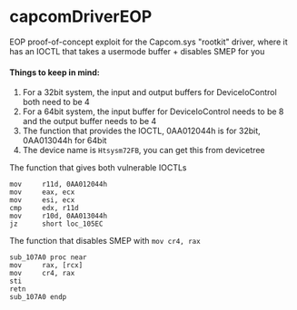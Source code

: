 # capcomDriverEOP

EOP proof-of-concept exploit for the Capcom.sys "rootkit" driver, where it has an IOCTL that takes a usermode buffer + disables SMEP for you

#### Things to keep in mind:

1. For a 32bit system, the input and output buffers for DeviceIoControl both need to be 4
2. For a 64bit system, the input buffer for DeviceIoControl needs to be 8 and the output buffer needs to be 4
3. The function that provides the IOCTL, 0AA012044h is for 32bit, 0AA013044h for 64bit
4. The device name is `Htsysm72FB`, you can get this from devicetree 

The function that gives both vulnerable IOCTLs

```
mov     r11d, 0AA012044h
mov     eax, ecx
mov     esi, ecx
cmp     edx, r11d
mov     r10d, 0AA013044h
jz      short loc_105EC
```

The function that disables SMEP with `mov cr4, rax`

```
sub_107A0 proc near
mov     rax, [rcx]
mov     cr4, rax
sti
retn
sub_107A0 endp
```

